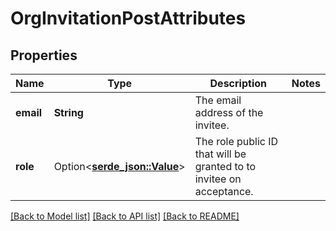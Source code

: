 # OrgInvitationPostAttributes

## Properties

Name | Type | Description | Notes
------------ | ------------- | ------------- | -------------
**email** | **String** | The email address of the invitee. | 
**role** | Option<[**serde_json::Value**](.md)> | The role public ID that will be granted to to invitee on acceptance. | 

[[Back to Model list]](../README.md#documentation-for-models) [[Back to API list]](../README.md#documentation-for-api-endpoints) [[Back to README]](../README.md)


